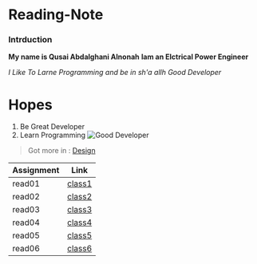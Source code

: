 # Reading-Note
###  **Intrduction**
**My name is Qusai Abdalghani Alnonah** 
**Iam an Elctrical Power Engineer**

*I Like To Larne Programming and be in sh'a allh Good Developer*
# Hopes
1. Be Great Developer   
2. Learn Programming
![Good Developer](https://www.bairesdev.com/wp-content/uploads/2020/09/How-to-Find-the-Best-IoT-Developers-for-Smart-Cities.png)
>  Got more in :
[Design](https://github.com/Qusai-Alnonah)

| Assignment| Link |
| ----------- | ----------- |
| read01 | [class1](read01.md) |
| read02 | [class2](read02.md) |
| read03 | [class3](java-note.md) |
| read04 | [class4](Read-Operators-and-Loop.md) |
| read05 | [class5](read05.md) |
| read06 | [class6](css-reading.md) |